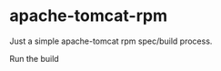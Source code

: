 apache-tomcat-rpm
=================

Just a simple apache-tomcat rpm spec/build process.

Run the build
